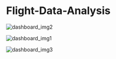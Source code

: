 # Flight-Data-Analysis
![dashboard_img2](https://github.com/Narendra-027/Flight-Data-Analysis/assets/89453812/25fa8910-01fe-48c6-abe8-b6a4aa89f23b)

![dashboard_img1](https://github.com/Narendra-027/Flight-Data-Analysis/assets/89453812/e9bfcd13-bfcb-49fc-bbc9-9dedb325ea6f)

![dashboard_img3](https://github.com/Narendra-027/Flight-Data-Analysis/assets/89453812/84d505ae-d5fc-43d6-971d-b5ad36f25139)

